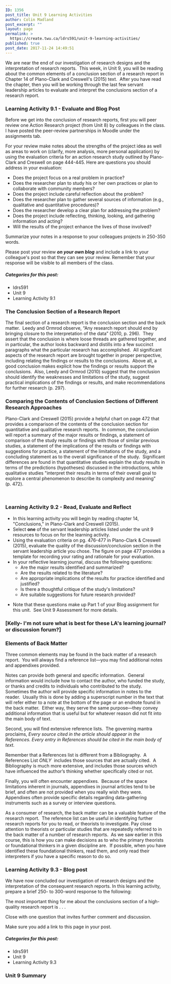 ```yaml
---
ID: 1356
post_title: Unit 9 Learning Activities
author: Colin Madland
post_excerpt: ""
layout: page
permalink: >
  https://create.twu.ca/ldrs591/unit-9-learning-activities/
published: true
post_date: 2017-11-24 14:49:51
---
```

We are near the end of our investigation of research designs and the interpretation of research reports.  This week, in Unit 9, you will be reading about the common elements of a conclusion section of a research report in Chapter 14 of Plano-Clark and Creswell's (2015) text.  After you have read the chapter, then you will be working through the last few servant leadership articles to evaluate and interpret the conclusions section of a research report.
<h3>Learning Activity 9.1 - Evaluate and Blog Post</h3>
Before we get into the conclusion of research reports, first you will peer review one Action Research project (from Unit 8) by colleagues in the class. I have posted the peer-review partnerships in Moodle under the assignments tab.

For your review make notes about the strengths of the project idea as well as areas to work on (clarify, more analysis, more personal application) by using the evaluation criteria for an action research study outlined by Plano-Clark and Creswell on page 444-445. Here are questions you should address in your evaluation:
<ul>
 	<li>Does the project focus on a real problem in practice?</li>
 	<li>Does the researcher plan to study his or her own practices or plan to collaborate with community members?</li>
 	<li>Does the project include careful reflection about the problem?</li>
 	<li>Does the researcher plan to gather several sources of information (e.g., qualitative and quantitative procedures)?</li>
 	<li>Does the researcher develop a clear plan for addressing the problem?</li>
 	<li>Does the project include reflecting, thinking, looking, and gathering information and acting?</li>
 	<li>Will the results of the project enhance the lives of those involved?</li>
</ul>
Summarize your notes in a response to your colleagues projects in 250-350 words.

Please post your review <strong><em>on your own blog</em></strong> and include a link to your colleague's post so that they can see your review. Remember that your response will be visible to all members of the class.
<h5>Categories for this post:</h5>
<ul>
 	<li>ldrs591</li>
 	<li>Unit 9</li>
 	<li>Learning Activity 9.1</li>
</ul>
<h3>The Conclusion Section of a Research Report</h3>
The final section of a research report is the conclusion section and the back matter.  Leedy and Ormrod observe, “Any research report should end by bringing closure to the interpretation of the data” (2010, p. 296).  They assert that the conclusion is where loose threads are gathered together, and in particular, the author looks backward and distills into a few succinct paragraphs what the particular research has accomplished.  All significant aspects of the research report are brought together in proper perspective, including relating the findings or results to the conclusions.  Above all, a good conclusion makes explicit how the findings or results support the conclusions.  Also, Leedy and Ormrod (2010) suggest that the conclusion should identify the weaknesses and limitations of the study, suggest practical implications of the findings or results, and make recommendations for further research (p. 297).
<h3>Comparing the Contents of Conclusion Sections of Different Research Approaches</h3>
Plano-Clark and Creswell (2015) provide a helpful chart on page 472 that provides a comparison of the contents of the conclusion section for quantitative and qualitative research reports.  In common, the conclusion will report a summary of the major results or findings, a statement of comparison of the study results or findings with those of similar previous studies, a statement of the implications of the results or findings with suggestions for practice, a statement of the limitations of the study, and a concluding statement as to the overall significance of the study.  Significant differences are found in that quantitative studies explain the study results in terms of the predictions (hypotheses) discussed in the introductions, while qualitative studies "interpret their results in terms of their overall goal to explore a central phenomenon to describe its complexity and meaning" (p. 472).

&nbsp;
<h3>Learning Activity 9.2 - Read, Evaluate and Reflect</h3>
<ul>
 	<li>In this learning activity you will begin by reading chapter 14, "Conclusions," in Plano-Clark and Creswell (2015).</li>
 	<li>Select <strong>one</strong> of the servant leadership articles listed under the unit 9 resources to focus on for the learning activity.</li>
 	<li>Using the evaluation criteria on pg. 476-477 in Plano-Clark &amp; Creswell (2015), evaluate the quality of the discussion/conclusion section in the servant leadership article you chose. The figure on page 477 provides a template for recording your rating and rationale for your evaluation.</li>
 	<li>In your reflective learning journal, discuss the following questions:
<ul>
 	<li>Are the major results identified and summarized?</li>
 	<li>Are the results related to the literature?</li>
 	<li>Are appropriate implications of the results for practice identified and justified?</li>
 	<li>Is there a thoughtful critique of the study's limitations?</li>
 	<li>Are suitable suggestions for future research provided?</li>
</ul>
</li>
</ul>
<ul>
 	<li>Note that these questions make up Part 1 of your Blog assignment for this unit.  See Unit 9 Assessment for more details.</li>
</ul>
<h3><strong>[Kelly- I'm not sure what is best for these LA's learning journal? or discussion forum?]</strong></h3>
<h3>Elements of Back Matter</h3>
Three common elements may be found in the back matter of a research report.  You will always find a reference list—you may find additional notes and appendixes provided.

Notes can provide both general and specific information.  General information would include how to contact the author, who funded the study, or thanks and credits to individuals who contributed to the study. Sometimes the author will provide specific information in notes to the reader.  Usually this is done by adding a superscript number in the text that will refer either to a note at the bottom of the page or an endnote found in the back matter.  Either way, they serve the same purpose—they convey additional information that is useful but for whatever reason did not fit into the main body of text.

Second, you will find extensive reference lists.  The governing mantra proclaims, <em>Every source cited in the article should appear in the References. Every entry in References should be cited in the main body of text.</em>

Remember that a References list is different from a Bibliography.  A References List <i>ONLY</i>  includes those sources that are actually cited.  A Bibliography is much more extensive, and includes those sources which have influenced the author’s thinking whether specifically cited or not.

Finally, you will often encounter appendixes.  Because of the space limitations inherent in journals, appendixes in journal articles tend to be brief, and often are not provided when you really wish they were.  Appendixes often provide specific details regarding data-gathering instruments such as a survey or interview questions.

As a consumer of research, the back matter can be a valuable feature of the research report.  The reference list can be useful in identifying further research reports for you to read, or theorists to investigate. Pay close attention to theorists or particular studies that are repeatedly referred to in the back matter of a number of research reports.  As we saw earlier in this course, this is how you can make decisions as to who the primary theorists or foundational thinkers in a given discipline are.  If possible, when you have identified these foundational thinkers, read them, and only read their interpreters if you have a specific reason to do so.
<h3>Learning Activity 9.3 - Blog post</h3>
We have now concluded our investigation of research designs and the interpretation of the consequent research reports. In this learning activity, prepare a brief 250- to 300-word response to the following:

The most important thing for me about the conclusions section of a high-quality research report is . . .

Close with one question that invites further comment and discussion.

Make sure you add a link to this page in your post.
<h5>Categories for this post:</h5>
<ul>
 	<li>ldrs591</li>
 	<li>Unit 9</li>
 	<li>Learning Activity 9.3</li>
</ul>
<h3>Unit 9 Summary</h3>